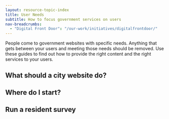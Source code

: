```yaml
---
layout: resource-topic-index
title: User Needs
subtitle: How to focus government services on users
nav-breadcrumbs:
  - "Digital Front Door": "/our-work/initiatives/digitalfrontdoor/"
---
```


People come to government websites with specific needs. Anything that gets between your users and meeting those needs should be removed. Use these guides to find out how to provide the right content and the right services to your users. 

## What should a city website do?

## Where do I start? 

## Run a resident survey
